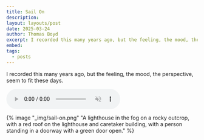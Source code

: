 ```yaml
---
title: Sail On
description: 
layout: layouts/post
date: 2025-03-24
author: Thomas Boyd
excerpt: I recorded this many years ago, but the feeling, the mood, the perspective, seem to fit these days. <br><br><i>This is an example of an audio only post. We can post MP3 files.</i><br><br><audio controls autoplay muted>  <source src="/songs/sail-on.ogg" type="audio/ogg">  <source src="/songs/sail-on.mp3" type="audio/mpeg">Your browser does not support the audio element.</audio> 
embed:
tags:
  - posts
---
```


I recorded this many years ago, but the feeling, the mood, the perspective, seem to fit these days.

<audio controls autoplay muted>
  <source src="{{ '/songs/sail-on.ogg' | url }}" type="audio/ogg">
  <source src="{{ '/songs/sail-on.mp3' | url }}" type="audio/mpeg">
Your browser does not support the audio element.
</audio> 

{% image "_img/sail-on.png" "A lighthouse in the fog on a rocky outcrop, with a red roof on the lighthouse and caretaker building, with a person standing in a doorway with a green door open." %}